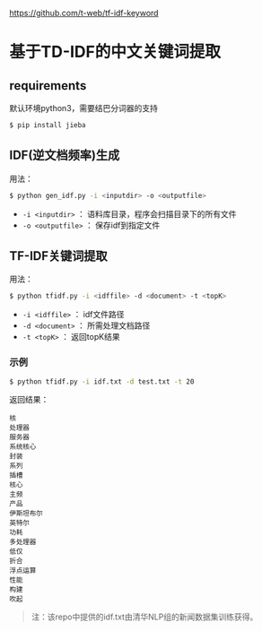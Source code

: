 https://github.com/t-web/tf-idf-keyword
# 基于TD-IDF的中文关键词提取

## requirements

默认环境python3，需要结巴分词器的支持

```bash
$ pip install jieba
```

## IDF(逆文档频率)生成

用法：

```bash
$ python gen_idf.py -i <inputdir> -o <outputfile>
```

- `-i <inputdir>`   ： 语料库目录，程序会扫描目录下的所有文件
- `-o <outputfile>` ： 保存idf到指定文件

## TF-IDF关键词提取

用法：

```bash
$ python tfidf.py -i <idffile> -d <document> -t <topK>
```
- `-i <idffile>`  ： idf文件路径
- `-d <document>` ： 所需处理文档路径
- `-t <topK>`     ： 返回topK结果

### 示例

```bash
$ python tfidf.py -i idf.txt -d test.txt -t 20
```

返回结果：

```
核
处理器
服务器
系统核心
封装
系列
插槽
核心
主频
产品
伊斯坦布尔
英特尔
功耗
多处理器
低仅
折合
浮点运算
性能
构建
吹起
```

> 注：该repo中提供的idf.txt由清华NLP组的新闻数据集训练获得。
